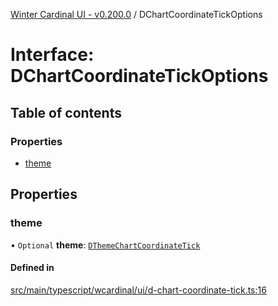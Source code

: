 [Winter Cardinal UI - v0.200.0](../index.md) / DChartCoordinateTickOptions

# Interface: DChartCoordinateTickOptions

## Table of contents

### Properties

- [theme](DChartCoordinateTickOptions.md#theme)

## Properties

### theme

• `Optional` **theme**: [`DThemeChartCoordinateTick`](DThemeChartCoordinateTick.md)

#### Defined in

[src/main/typescript/wcardinal/ui/d-chart-coordinate-tick.ts:16](https://github.com/winter-cardinal/winter-cardinal-ui/blob/v0.200.0/src/main/typescript/wcardinal/ui/d-chart-coordinate-tick.ts#L16)

